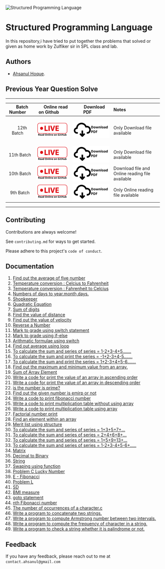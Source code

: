 
![Structured Programming Language](https://github.com/ahsanulhoqueabir/SPL/assets/113261318/92f1f147-0eda-459c-b240-8de9bdb5c112)

# Structured Programming Language

In this repository,i have tried to put together the problems that solved or given as home work by Zulfiker  sir in SPL class and lab.




## Authors

- [Ahsanul Hoque](https://www.facebook.com/MDAhsanulHoqueAbir).

## Previous Year Question Solve
---
|  &nbsp; &nbsp; Batch Number  &nbsp; &nbsp; | &nbsp; &nbsp; &nbsp;  Online read on Github &nbsp; &nbsp; &nbsp; | &nbsp; &nbsp; &nbsp;  Download PDF &nbsp; &nbsp; &nbsp; | Notes |
|:----------:|:----------:|:----------:| :----------|
| &nbsp; &nbsp; 12th Batch &nbsp; &nbsp; |&nbsp; &nbsp; &nbsp; <a href="#">  <img src="https://github.com/ahsanulhoqueabir/Resources/blob/main/Read%20online.svg" > </a> &nbsp; &nbsp; &nbsp; | &nbsp; &nbsp; &nbsp; <a href="https://drive.google.com/file/d/1jkUUCmPwhy0HxLOXj6l1_fZLToDcTFDA/view?usp=sharing"> <img src="https://github.com/ahsanulhoqueabir/Resources/blob/main/Download.svg"> </a> &nbsp; &nbsp; &nbsp; | Only Download file available |
| 11th Batch | <a href="#"> <img src="https://github.com/ahsanulhoqueabir/Resources/blob/main/Read%20online.svg"> </a>| <a href="https://drive.google.com/file/d/1jiuH-pyp0UouY4HzPYmmL7iguSgjVaCn/view?usp=sharing"><img src="https://github.com/ahsanulhoqueabir/Resources/blob/main/Download.svg"> </a> | Only Download file available |
| 10th Batch | <a href="https://github.com/ahsanulhoqueabir/SPL/blob/main/10th%20Batch.md"> <img src="https://github.com/ahsanulhoqueabir/Resources/blob/main/Read%20online.svg"> </a> | <a href="https://drive.google.com/file/d/1jiczytI758IkaSLR04sMdgfxSqiBZkZ2/view?usp=sharing" ><img src="https://github.com/ahsanulhoqueabir/Resources/blob/main/Download.svg"> </a> | Download file and Online reading file available |
| 9th Batch | <a href="https://github.com/ahsanulhoqueabir/SPL/blob/main/9th%20Batch.md"> <img src="https://github.com/ahsanulhoqueabir/Resources/blob/main/Read%20online.svg"> </a> | <a href="#" > <img src="https://github.com/ahsanulhoqueabir/Resources/blob/main/Download.svg"> </a>| Only Online reading file available |

---

<!-- <a href="https://github.com/ahsanulhoqueabir"><img src="https://github.com/ahsanulhoqueabir/Resources/blob/main/Read%20online.svg" alt="Read Online" width="130" height="80"></a> &nbsp; &nbsp; &nbsp; <a href="https://github.com/ahsanulhoqueabir"><img src="https://github.com/ahsanulhoqueabir/Resources/blob/main/Download.svg" alt="Read Online" width="130" height="80"></a> -->

## Contributing

Contributions are always welcome!

See `contributing.md` for ways to get started.

Please adhere to this project's `code of conduct`.


## Documentation

1. [Find out the average of five number](https://github.com/ahsanulhoqueabir/SPL/blob/main/1.%20Average.c)
2. [Temperature conversion : Celcius to Fahrenheit ](https://github.com/ahsanulhoqueabir/SPL/blob/main/02.1%20temperature%20conversion.c)
3. [Temperature conversion : Fahrenheit to Celcius](https://github.com/ahsanulhoqueabir/SPL/blob/main/02.2%20tempareture%20conversion.c)
4. [Numbers of days to year,month,days.](https://github.com/ahsanulhoqueabir/SPL/blob/main/03.%20Number%20of%20days.c)
5. [Shopkeeper](https://github.com/ahsanulhoqueabir/SPL/blob/main/04.%20Shopkeeper.c)
6. [Quadratic Equation](https://github.com/ahsanulhoqueabir/SPL/blob/main/05.%20quadratic%20equation.c)
7. [Sum of digits](https://github.com/ahsanulhoqueabir/SPL/blob/main/06.%20Sum%20of%20digits.c)
8. [Find the value of distance](https://github.com/ahsanulhoqueabir/SPL/blob/main/07.1%20Find%20the%20value%20of%20distance.c)
9. [Find out the value of velocity](https://github.com/ahsanulhoqueabir/SPL/blob/main/07.2%20Find%20out%20the%20value%20of%20v.c)
10. [Reverse a Number](https://github.com/ahsanulhoqueabir/SPL/blob/main/08.%20Reverse%20Number.c)
11. [Mark to grade using switch statement](https://github.com/ahsanulhoqueabir/SPL/blob/main/09.%20Mark%20to%20grade%20using%20switch%20statement.c)
12. [Mark to grade using if-else](https://github.com/ahsanulhoqueabir/SPL/blob/main/09.1%20Mark%20to%20grade%20using%20if-else.c)
13. [Arithmatic formulae using switch](https://github.com/ahsanulhoqueabir/SPL/blob/main/10.%20Arithmatic%20formulae%20using%20switch.c)
14. [Find out average using loop](https://github.com/ahsanulhoqueabir/SPL/blob/main/11.%20Find%20out%20average%20using%20loop.c)
15. [To calculate the sum and series of series = 1-2+3-4+5…….](https://github.com/ahsanulhoqueabir/SPL/blob/main/12.%20series%201.c)
16. [To calculate the sum and print the series = -1+2-3+4-5…….](https://github.com/ahsanulhoqueabir/SPL/blob/main/13.%20Series%202.c)
17. [To calculate the sum and print the series = 1+2-3+4+5-6…….](https://github.com/ahsanulhoqueabir/SPL/blob/main/14.%20Series%203.c)
18. [Find out the maximum and minimum value from an array.](https://github.com/ahsanulhoqueabir/SPL/blob/main/15.%20max%20and%20min%20value%20of%20an%20array.c)
19. [Sum of Array Element](https://github.com/ahsanulhoqueabir/SPL/blob/main/16.%20Sum%20of%20array%20element.c)
20. [Write a code for print the value of an array in ascending order](https://github.com/ahsanulhoqueabir/SPL/blob/main/17.%20Ascending%20order%20of%20an%20array.c)
21. [Write a code for print the value of an array in descending order](https://github.com/ahsanulhoqueabir/SPL/blob/main/18.%20descending%20order%20of%20an%20array.c)
22. [is the number is prime?](https://github.com/ahsanulhoqueabir/SPL/blob/main/19.%20Is%20the%20number%20is%20prime.c)
23. [Find out the given number is emirp or not](https://github.com/ahsanulhoqueabir/SPL/blob/main/20.%20emirp%20number.c)
24. [Write a code to print fibonacci number](https://github.com/ahsanulhoqueabir/SPL/blob/main/21.%20fibonacci%20number.c)
25. [Write a code to print multiplication table without using array](https://github.com/ahsanulhoqueabir/SPL/blob/main/22.%20Multiplication%20Table(without%20array).c)
26. [Write a code to print multiplication table using array](https://github.com/ahsanulhoqueabir/SPL/blob/main/23.%20Multiplication%20table%20using%20array.c)
27. [Factorial number print](https://github.com/ahsanulhoqueabir/SPL/blob/main/24.%20factorial.c)
28. [Find an element within an array](https://github.com/ahsanulhoqueabir/SPL/blob/main/25.%20Find%20an%20element%20within%20an%20array.c)
29. [Merit list using structure](https://github.com/ahsanulhoqueabir/SPL/blob/main/26.%20Merit%20list%20using%20structure.c)
30. [To calculate the sum and series of series = 1+3+5+7+...](https://github.com/ahsanulhoqueabir/SPL/blob/main/27.%20Series.c)
31. [To calculate the sum and series of series = 2+4+6+8+...](https://github.com/ahsanulhoqueabir/SPL/blob/main/28.%20Series.c)
32. [To calculate the sum and series of series = 1+5+9+13+...](https://github.com/ahsanulhoqueabir/SPL/blob/main/29.%20Series.c)
33. [To calculate the sum and series of series = 1-2+3-4+5-6+.....](https://github.com/ahsanulhoqueabir/SPL/blob/main/30.%20Series.c)
34. [Matrix](https://github.com/ahsanulhoqueabir/SPL/blob/main/31.%20Matrix.c)
35. [Decimal to Binary](https://github.com/ahsanulhoqueabir/SPL/blob/main/32.%20Decimal%20to%20Binary.c)
36. [String](https://github.com/ahsanulhoqueabir/SPL/blob/main/15th%20May.c)
37. [Swaping using function](https://github.com/ahsanulhoqueabir/SPL/blob/main/33.%20Swaping%20using%20function.c)
38. [Problem C Lucky Number](https://github.com/ahsanulhoqueabir/SPL/blob/main/34.%20Problem%20C%20Lucky%20Number.c)
39. [E - Fibonacci](https://github.com/ahsanulhoqueabir/SPL/blob/main/35.%20E%20-%20Fibonacci.c)
40. [Problem L](https://github.com/ahsanulhoqueabir/SPL/blob/main/36.%20Problem%20L.c)
41. [SD](https://github.com/ahsanulhoqueabir/SPL/blob/main/37.%20SD.c)
42. [BMI measure](https://github.com/ahsanulhoqueabir/SPL/blob/main/38.%20BMI%20measure.c)
43.  [goto statement](https://github.com/ahsanulhoqueabir/SPL/blob/main/39.goto.c)
44.  [nth Fibonacci number](https://github.com/ahsanulhoqueabir/SPL/blob/main/40.%20nth%20Fibonacci%20number.c)
45.  [The number of occurrences of a character.c](https://github.com/ahsanulhoqueabir/SPL/blob/main/41.%20the%20number%20of%20occurrences.c)
46.  [Write a program to concatenate two strings.](https://github.com/ahsanulhoqueabir/SPL/blob/main/42.%20Write%20a%20program%20to%20concatenate%20two%20strings..c)
47. [Write a program to compute Armstrong number between two intervals.](https://github.com/ahsanulhoqueabir/SPL/blob/main/43.%20Write%20a%20program%20to%20compute%20Armstrong%20number%20between%20two%20intervals.c)
48. [Write a program to compute the frequency of character in a string.](https://github.com/ahsanulhoqueabir/SPL/blob/main/44.%20Write%20a%20program%20to%20compute%20the%20frequency%20of%20character%20in%20a%20string.c)
49. [Write a program to check a string whether it is palindrome or not.](https://github.com/ahsanulhoqueabir/SPL/blob/main/45.%20Write%20a%20program%20to%20check%20a%20string%20whether%20it%20is%20palindrome%20or%20not.c)




## Feedback

If you have any feedback, please reach out to me at `contact.ahsanul@gmail.com`

